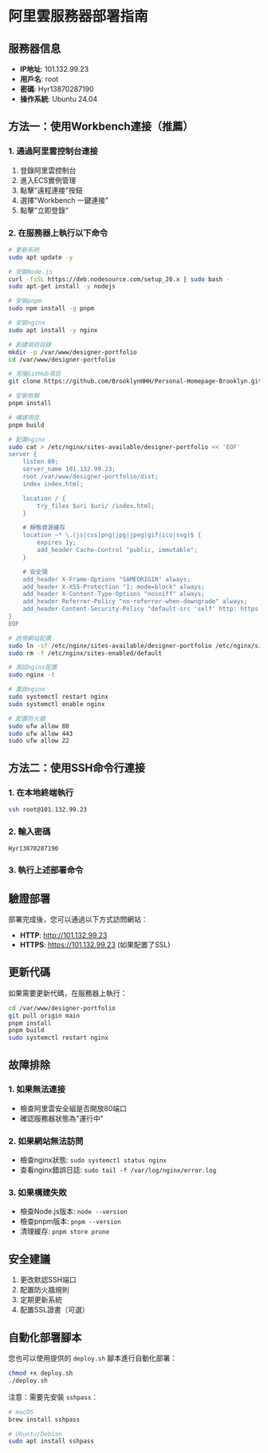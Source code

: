 # 阿里雲服務器部署指南

## 服務器信息
- **IP地址**: 101.132.99.23
- **用戶名**: root
- **密碼**: Hyr13870287190
- **操作系統**: Ubuntu 24.04

## 方法一：使用Workbench連接（推薦）

### 1. 通過阿里雲控制台連接
1. 登錄阿里雲控制台
2. 進入ECS實例管理
3. 點擊"遠程連接"按鈕
4. 選擇"Workbench 一鍵連接"
5. 點擊"立即登錄"

### 2. 在服務器上執行以下命令

```bash
# 更新系統
sudo apt update -y

# 安裝Node.js
curl -fsSL https://deb.nodesource.com/setup_20.x | sudo bash -
sudo apt-get install -y nodejs

# 安裝pnpm
sudo npm install -g pnpm

# 安裝nginx
sudo apt install -y nginx

# 創建項目目錄
mkdir -p /var/www/designer-portfolio
cd /var/www/designer-portfolio

# 克隆GitHub項目
git clone https://github.com/BrooklynHHH/Personal-Homepage-Brooklyn.git .

# 安裝依賴
pnpm install

# 構建項目
pnpm build

# 配置nginx
sudo cat > /etc/nginx/sites-available/designer-portfolio << 'EOF'
server {
    listen 80;
    server_name 101.132.99.23;
    root /var/www/designer-portfolio/dist;
    index index.html;

    location / {
        try_files $uri $uri/ /index.html;
    }

    # 靜態資源緩存
    location ~* \.(js|css|png|jpg|jpeg|gif|ico|svg)$ {
        expires 1y;
        add_header Cache-Control "public, immutable";
    }

    # 安全頭
    add_header X-Frame-Options "SAMEORIGIN" always;
    add_header X-XSS-Protection "1; mode=block" always;
    add_header X-Content-Type-Options "nosniff" always;
    add_header Referrer-Policy "no-referrer-when-downgrade" always;
    add_header Content-Security-Policy "default-src 'self' http: https: data: blob: 'unsafe-inline'" always;
}
EOF

# 啟用網站配置
sudo ln -sf /etc/nginx/sites-available/designer-portfolio /etc/nginx/sites-enabled/
sudo rm -f /etc/nginx/sites-enabled/default

# 測試nginx配置
sudo nginx -t

# 重啟nginx
sudo systemctl restart nginx
sudo systemctl enable nginx

# 配置防火牆
sudo ufw allow 80
sudo ufw allow 443
sudo ufw allow 22
```

## 方法二：使用SSH命令行連接

### 1. 在本地終端執行
```bash
ssh root@101.132.99.23
```

### 2. 輸入密碼
```
Hyr13870287190
```

### 3. 執行上述部署命令

## 驗證部署

部署完成後，您可以通過以下方式訪問網站：

- **HTTP**: http://101.132.99.23
- **HTTPS**: https://101.132.99.23 (如果配置了SSL)

## 更新代碼

如果需要更新代碼，在服務器上執行：

```bash
cd /var/www/designer-portfolio
git pull origin main
pnpm install
pnpm build
sudo systemctl restart nginx
```

## 故障排除

### 1. 如果無法連接
- 檢查阿里雲安全組是否開放80端口
- 確認服務器狀態為"運行中"

### 2. 如果網站無法訪問
- 檢查nginx狀態: `sudo systemctl status nginx`
- 查看nginx錯誤日誌: `sudo tail -f /var/log/nginx/error.log`

### 3. 如果構建失敗
- 檢查Node.js版本: `node --version`
- 檢查pnpm版本: `pnpm --version`
- 清理緩存: `pnpm store prune`

## 安全建議

1. 更改默認SSH端口
2. 配置防火牆規則
3. 定期更新系統
4. 配置SSL證書（可選）

## 自動化部署腳本

您也可以使用提供的 `deploy.sh` 腳本進行自動化部署：

```bash
chmod +x deploy.sh
./deploy.sh
```

注意：需要先安裝 `sshpass`：
```bash
# macOS
brew install sshpass

# Ubuntu/Debian
sudo apt install sshpass
``` 
